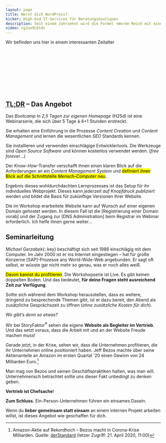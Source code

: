 ```yaml
---
layout: page
title: Nervt dich WordPress?
kicker: High-End IT-Services für Beratungsboutiquen
description: Seit einem Jahrzehnt wird die Formel »Werde Reich mit einem Onlinebusiness« durch die unendlichen Weiten des Internets gejagt und dabei unhinterfragt WordPress als technologische Business-Plattform empfohlen. Das mit Erfolg.
video: cgJue9LKtdc
---
```

Wir befinden uns hier in einem interessanten Zeitalter <svg class="icon" xmlns="http://www.w3.org/2000/svg" xmlns:xlink="http://www.w3.org/1999/xlink"><use xlink:href="/assets/vendor/heroicons.solid.svg#academic-cap"/></svg>

<div class="infobox">
  
  <h2><abbr title="Akronym für »too long, didn’t read«">TL;DR</abbr> – Das Angebot</h2>
  
  <p>Das <em class="key">Bootcamp</em> <em>In 2,5 Tagen zur eigenen Homepage</em> (H25d) ist eine Webinarserie, die sich über 5 Tage á 4+1 Stunden erstreckt.</p>
  
  <p>Sie erhalten eine Einführung in die Prozesse <em>Content Creation</em> und <em>Content Management</em> und lernen die wesentlichen <em>SEO</em> Standards kennen.</p>
  
  <p>Sie installieren und verwenden einschlägige Entwicklertools. Die Werkzeuge sind <em>Open Source Software</em> und können kostenlos verwendet werden. (<i>free forever</i>…)</p>
  
  <p>Der <em>Know-How</em>-Transfer verschafft ihnen einen klaren Blick auf die Anforderungen an ein <em>Content Management System</em> und <mark>definiert ihren Blick auf die Schnittstelle <em class="key">Mensch–Computer</em> neu</mark>.</p>
  
  <p>Ergebnis dieses wohldurchdachten Lernprozesses ist das Setup für ihr individuelles Webprojekt. Dieses kann <em>jederzeit auf Knopfdruck publiziert</em> werden und bildet die Basis für zukünftige Versionen ihrer Website.</p>
  
  <p class="meta">Die im Workshop erarbeitete Website kann auf Wunsch auf einer eigenen Domain gehostet werden. In diesem Fall ist die [Registrierung einer Domain vorab] und der Zugang zur [DNS Administration] beim Registrar im Webinar erforderlich. Ich helfe ihnen gerne weiter…</p>

</div>

## Seminarleitung

_Michael Gerzabek_{:.key} beschäftigt sich seit 1986 einschlägig mit dem Computer. Im Jahr 2000 ist er ins Internet eingestiegen – hat für große Konzerne [SAP]-Prozesse ans World-Wide-Web angebunden. Er sagt oft selbst, er wüsste gar nicht mehr so genau, was er noch alles weiß. 

<mark>Davon kannst du profitieren</mark>. Die Workshopserie ist Live. Es gibt keinen doppelten Boden. Und das bedeutet, <b>für deine Fragen steht ausreichend Zeit zur Verfügung</b>. 

Sollte sich während dem Workshop herausstellen, dass es weitere, dringend zu besprechende Themen gibt, ist er dazu bereit, den Abend als zusätzliche Gesprächszeit zu öffnen (<i>ohne zusätzliche Kosten für dich</i>).

<i>Wo gibt’s denn so etwas?</i>

Wir bei StoryFaktor<sup>®</sup> sehen die eigene <b>Website als Begleiter im Vertrieb</b>. Und das setzt voraus, dass die Arbeit mit und an der Website Freude machen muss!

Gerade jetzt, in der Krise, sehen wir, dass die Unternehmen profitieren, die ihr Unternehmen online positioniert haben. Jeff Bezos machte über seine Aktienanteile an Amazon im ersten Quartal '20 einen Gewinn von 24 Milliarden Euro.[^2] 

Man mag von Bezos und seinen Geschäftspraktiken halten, was man will. Unternehmerisch betrachtet sollte uns dieser Fakt unbedingt zu denken geben.

<b>Vertrieb ist Chefsache</b>!

**Zum Schluss**. Ein-Person-Unternehmen führen ein einsames Dasein.

Wenn du <b>lieber gemeinsam statt einsam</b> an einem internen Projekt arbeiten willst, ist dieses Angebot wie geschaffen für dich.

[^2]: Amazon-Aktie auf Rekordhoch – Bezos macht in Corona-Krise Milliarden. Quelle: [derStandard](https://www.derstandard.at/story/2000116870079/amazon-aktie-auf-rekordhoch-bezos-macht-in-corona-krise-milliarden "weiter zum Standard Artikel") (letzer Zugriff: 21. April 2020, 11:00)

